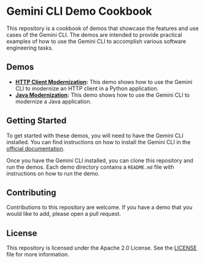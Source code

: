 # Gemini CLI Demo Cookbook

This repository is a cookbook of demos that showcase the features and use cases of the Gemini CLI. The demos are intended to provide practical examples of how to use the Gemini CLI to accomplish various software engineering tasks.

## Demos

-   **[HTTP Client Modernization](http-client-modernize/README.md):** This demo shows how to use the Gemini CLI to modernize an HTTP client in a Python application.
-   **[Java Modernization](java-modernize/README.md):** This demo shows how to use the Gemini CLI to modernize a Java application.

## Getting Started

To get started with these demos, you will need to have the Gemini CLI installed. You can find instructions on how to install the Gemini CLI in the [official documentation](https://github.com/google-gemini/gemini-cli).

Once you have the Gemini CLI installed, you can clone this repository and run the demos. Each demo directory contains a `README.md` file with instructions on how to run the demo.

## Contributing

Contributions to this repository are welcome. If you have a demo that you would like to add, please open a pull request.

## License

This repository is licensed under the Apache 2.0 License. See the [LICENSE](LICENSE) file for more information.
